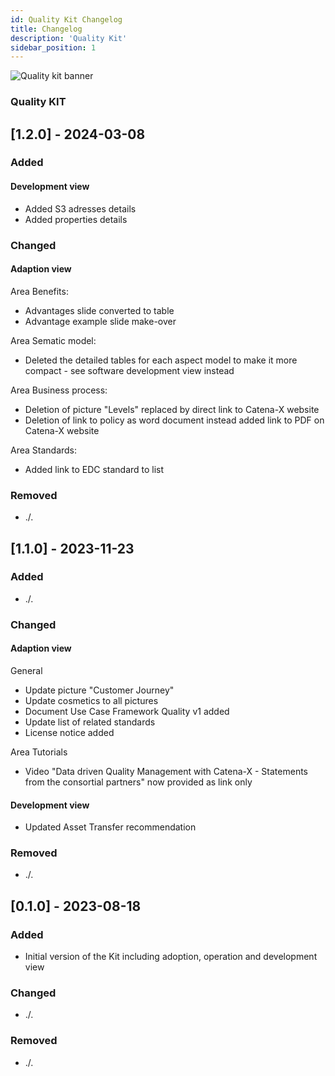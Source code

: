 ```yaml
---
id: Quality Kit Changelog
title: Changelog
description: 'Quality Kit'
sidebar_position: 1
---
```


![Quality kit banner](@site/static/img/QualityKitIcon.png)
### Quality KIT

## [1.2.0] - 2024-03-08

### Added

#### Development view
- Added S3 adresses details
- Added properties details

### Changed

#### Adaption view

Area Benefits:
- Advantages slide converted to table
- Advantage example slide make-over

Area Sematic model:
- Deleted the detailed tables for each aspect model to make it more compact - see software development view instead
  
Area Business process:
- Deletion of picture "Levels" replaced by direct link to Catena-X website
- Deletion of link to policy as word document instead added link to PDF on Catena-X website

Area Standards:
- Added link to EDC standard to list



### Removed

- ./.



## [1.1.0] - 2023-11-23

### Added

- ./.

### Changed

#### Adaption view
General 

- Update picture "Customer Journey"
- Update cosmetics to all pictures
- Document Use Case Framework Quality v1 added
- Update list of related standards
- License notice added

Area Tutorials 
- Video "Data driven Quality Management with Catena-X - Statements from the consortial partners" now provided as link only

#### Development view
- Updated Asset Transfer recommendation

### Removed

- ./.

  
## [0.1.0] - 2023-08-18

### Added

- Initial version of the Kit including adoption, operation and development view

### Changed

- ./.

### Removed

- ./.
